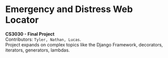 # Emergency and Distress Web Locator
**CS3030 - Final Project**
<br>
Contributors: `Tyler, Nathan, Lucas`.
<br>
Project expands on complex topics like the Django Framework, decorators, iterators, generators, lambdas.
